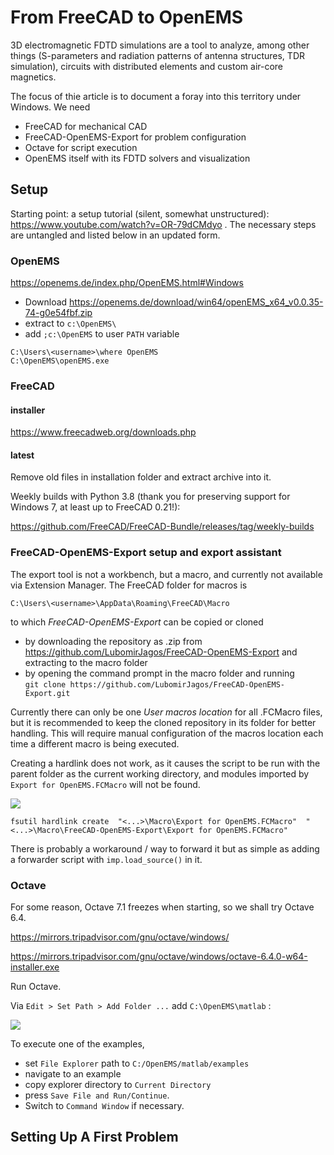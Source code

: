 # From FreeCAD to OpenEMS

3D electromagnetic FDTD simulations are a tool to analyze, among other things (S-parameters and radiation patterns of antenna structures, TDR simulation), circuits with distributed elements and custom air-core magnetics. 

The focus of thie article is to document a foray into this territory under Windows. We need

* FreeCAD for mechanical CAD
* FreeCAD-OpenEMS-Export for problem configuration
* Octave for script execution
* OpenEMS itself with its FDTD solvers and visualization



## Setup

Starting point: a setup tutorial (silent, somewhat unstructured): https://www.youtube.com/watch?v=OR-79dCMdyo . The necessary steps are untangled and listed below in an updated form.

### OpenEMS

https://openems.de/index.php/OpenEMS.html#Windows

* Download https://openems.de/download/win64/openEMS_x64_v0.0.35-74-g0e54fbf.zip
* extract to ``c:\OpenEMS\``
* add ``;c:\OpenEMS`` to user ``PATH`` variable

```
C:\Users\<username>\where OpenEMS
C:\OpenEMS\openEMS.exe
```

### FreeCAD

#### installer

https://www.freecadweb.org/downloads.php

#### latest

Remove old files in installation folder and extract archive into it.

Weekly builds with Python 3.8 (thank you for preserving support for Windows 7, at least up to FreeCAD 0.21!):

https://github.com/FreeCAD/FreeCAD-Bundle/releases/tag/weekly-builds


### FreeCAD-OpenEMS-Export setup and export assistant

The export tool is not a workbench, but a macro, and currently not available via Extension Manager. The FreeCAD folder for macros is

``` C:\Users\<username>\AppData\Roaming\FreeCAD\Macro ```

to which *FreeCAD-OpenEMS-Export* can be copied or cloned

* by downloading the repository as .zip from https://github.com/LubomirJagos/FreeCAD-OpenEMS-Export and extracting to the macro folder
* by opening the command prompt in the macro folder and running   
```git clone https://github.com/LubomirJagos/FreeCAD-OpenEMS-Export.git```

Currently there can only be one *User macros location* for all .FCMacro files, but it is recommended to keep the cloned repository in its folder for better handling. This will require manual configuration of the macros location each time a different macro is being executed.

Creating a hardlink does not work, as it causes the script to be run with the parent folder as the current working directory, and modules imported by ```Export for OpenEMS.FCMacro``` will not be found.

![](img/freecad_macros.png)

```fsutil hardlink create  "<...>\Macro\Export for OpenEMS.FCMacro"  "<...>\Macro\FreeCAD-OpenEMS-Export\Export for OpenEMS.FCMacro"```

There is probably a workaround / way to forward it but as simple as adding a forwarder script with ``imp.load_source()`` in it.

### Octave

For some reason, Octave 7.1 freezes when starting, so we shall try Octave 6.4.

https://mirrors.tripadvisor.com/gnu/octave/windows/ 

https://mirrors.tripadvisor.com/gnu/octave/windows/octave-6.4.0-w64-installer.exe

Run Octave.  

Via ``Edit > Set Path > Add Folder ...`` add ``C:\OpenEMS\matlab`` :

![](img/octave_add_path_openems.png)

To execute one of the examples,

* set ``File Explorer`` path to ``C:/OpenEMS/matlab/examples``
* navigate to an example
* copy explorer directory to ``Current Directory``
* press ``Save File and Run/Continue``. 
* Switch to ``Command Window`` if necessary.


## Setting Up A First Problem
 
 

